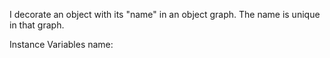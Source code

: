 I decorate an object with its "name" in an object graph. The name is unique in that graph.

Instance Variables
	name:		<Object>